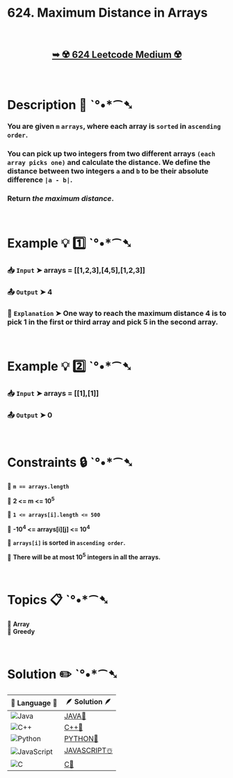 # 624. Maximum Distance in Arrays

</br>

<h2 align="center"> 

<a href="https://leetcode.com/problems/maximum-distance-in-arrays/description/?envType=daily-question&envId=2024-08-16"><strong>➥ ☢️ 624 Leetcode Medium ☢️ </strong></a>
</h2>

</br>

# Description 📜 ˋ°•*⁀➷

### You are given `m` `arrays`, where each array is `sorted` in `ascending order`.

### You can pick up two integers from two different arrays `(each array picks one)` and calculate the distance. We define the distance between two integers `a` and `b` to be their absolute difference `|a - b|`.

### Return *the maximum distance*. 

</br>

# Example 💡 1️⃣ ˋ°•*⁀➷

  ### 📥 `Input`  ➤ arrays = [[1,2,3],[4,5],[1,2,3]]

  ### 📤 `Output`  ➤ 4

  ### 🔦 `Explanation`  ➤ One way to reach the maximum distance 4 is to pick 1 in the first or third array and pick 5 in the second array.

</br>

# Example 💡 2️⃣ ˋ°•*⁀➷

  ### 📥 `Input` ➤  arrays = [[1],[1]]

  ### 📤 `Output`  ➤ 0

</br>

# Constraints 🔒 ˋ°•*⁀➷

🔹 **`m == arrays.length`** </br>

🔹 **2 <= m <= 10<sup>5</sup>** </br>

🔹 **`1 <= arrays[i].length <= 500`** </br>

🔹 **-10<sup>4</sup> <= arrays[i][j] <= 10<sup>4</sup>** </br>

🔹 **`arrays[i]` is sorted in `ascending order`.** </br>

🔹 **There will be at most 10<sup>5</sup> integers in all the arrays.** </br>

</br>

# Topics 📋 ˋ°•*⁀➷

🔸 **Array**  </br>
🔸 **Greedy**  </br>


</br>

# Solution ✏️ ˋ°•*⁀➷

| 📒 Language 📒  | 🪶 Solution 🪶 |
| ------------- | ------------- |
|  ![Java](https://img.shields.io/badge/java-%23ED8B00.svg?style=for-the-badge&logo=openjdk&logoColor=white)  | [JAVA🍁](https://github.com/Prakhar-002/LEETCODE/blob/main/%F0%9F%93%9C%20Daily%20Challange%20%F0%9F%92%A1/08%20August%20%F0%9F%8F%B5%EF%B8%8F%202024/16%20-%2008%20-%202024%20---%20624.%20Maximum%20Distance%20in%20Arrays%20%E2%98%83%EF%B8%8F%20%F0%9F%8D%81%20%F0%9F%8D%B0%20%F0%9F%8E%B2/%F0%9F%8D%81JAVA-624-MaximumDistanceInArrays.java) |
|  ![C++](https://img.shields.io/badge/c++-%2300599C.svg?style=for-the-badge&logo=c%2B%2B&logoColor=white)  | [C++🎲](https://github.com/Prakhar-002/LEETCODE/blob/main/%F0%9F%93%9C%20Daily%20Challange%20%F0%9F%92%A1/08%20August%20%F0%9F%8F%B5%EF%B8%8F%202024/16%20-%2008%20-%202024%20---%20624.%20Maximum%20Distance%20in%20Arrays%20%E2%98%83%EF%B8%8F%20%F0%9F%8D%81%20%F0%9F%8D%B0%20%F0%9F%8E%B2/%F0%9F%8E%B2CPP-624-MaximumDistanceInArrays.cpp)  |
|  ![Python](https://img.shields.io/badge/python-3670A0?style=for-the-badge&logo=python&logoColor=ffdd54)    | [PYTHON🍰](https://github.com/Prakhar-002/LEETCODE/blob/main/%F0%9F%93%9C%20Daily%20Challange%20%F0%9F%92%A1/08%20August%20%F0%9F%8F%B5%EF%B8%8F%202024/16%20-%2008%20-%202024%20---%20624.%20Maximum%20Distance%20in%20Arrays%20%E2%98%83%EF%B8%8F%20%F0%9F%8D%81%20%F0%9F%8D%B0%20%F0%9F%8E%B2/%F0%9F%8D%B0PYTHON-624-MaximumDistanceInArrays.py) |
| ![JavaScript](https://img.shields.io/badge/javascript-%23323330.svg?style=for-the-badge&logo=javascript&logoColor=%23F7DF1E)   | [JAVASCRIPT☃️](https://github.com/Prakhar-002/LEETCODE/blob/main/%F0%9F%93%9C%20Daily%20Challange%20%F0%9F%92%A1/08%20August%20%F0%9F%8F%B5%EF%B8%8F%202024/16%20-%2008%20-%202024%20---%20624.%20Maximum%20Distance%20in%20Arrays%20%E2%98%83%EF%B8%8F%20%F0%9F%8D%81%20%F0%9F%8D%B0%20%F0%9F%8E%B2/%E2%98%83%EF%B8%8FJAVASCRIPT-624-MaximumDistanceInArrays.js) |
|   ![C](https://img.shields.io/badge/c-%2300599C.svg?style=for-the-badge&logo=c&logoColor=white)   | [C💖](https://github.com/Prakhar-002/LEETCODE/blob/main/%F0%9F%93%9C%20Daily%20Challange%20%F0%9F%92%A1/08%20August%20%F0%9F%8F%B5%EF%B8%8F%202024/16%20-%2008%20-%202024%20---%20624.%20Maximum%20Distance%20in%20Arrays%20%E2%98%83%EF%B8%8F%20%F0%9F%8D%81%20%F0%9F%8D%B0%20%F0%9F%8E%B2/%F0%9F%92%96C-624-MaximumDistanceInArrays.c)  |
